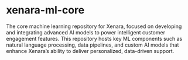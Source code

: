# xenara-ml-core
The core machine learning repository for Xenara, focused on developing and integrating advanced AI models to power intelligent customer engagement features. This repository hosts key ML components such as natural language processing, data pipelines, and custom AI models that enhance Xenara’s ability to deliver personalized, data-driven support.
